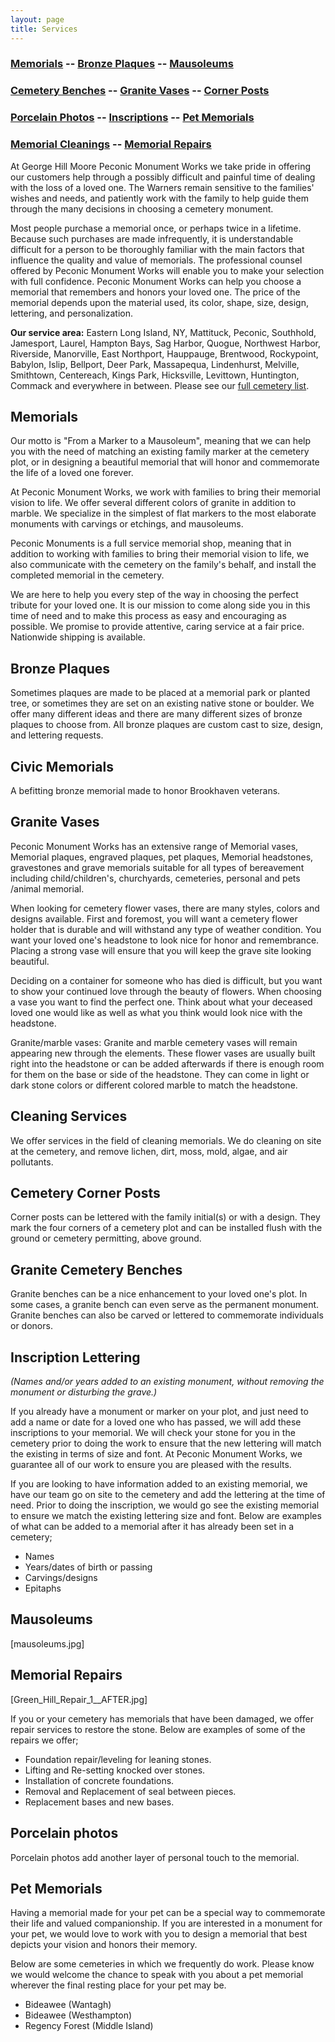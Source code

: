 ```yaml
---
layout: page
title: Services
---
```


### [Memorials](#memorials) -- [Bronze Plaques](#bronze-plaques) -- [Mausoleums](#mausoleums)

### [Cemetery Benches](#granite-cemetery-benches) -- [Granite Vases](#granite-vases) -- [Corner Posts](#cemetery-corner-posts)

### [Porcelain Photos](#porcelain-photos) -- [Inscriptions](#inscription-lettering) -- [Pet Memorials](#pet-memorials)

### [Memorial Cleanings](#cleaning-services) -- [Memorial Repairs](#memorial-repairs)

At George Hill Moore Peconic Monument Works we take pride in offering
our customers help through a possibly difficult and painful time of
dealing with the loss of a loved one.  The Warners remain sensitive to
the families' wishes and needs, and patiently work with the family to
help guide them through the many decisions in choosing a cemetery
monument.

Most people purchase a memorial once, or perhaps twice in a lifetime. Because
such purchases are made infrequently, it is understandable difficult for a
person to be thoroughly familiar with the main factors that influence the
quality and value of memorials.  The professional counsel offered by Peconic
Monument Works will enable you to make your selection with full confidence.
Peconic Monument Works can help you choose a memorial that remembers and honors
your loved one.  The price of the memorial depends upon the material used, its
color, shape, size, design, lettering, and personalization.

**Our service area:** Eastern Long Island, NY, Mattituck, Peconic, Southhold,
Jamesport, Laurel, Hampton Bays, Sag Harbor, Quogue, Northwest Harbor,
Riverside, Manorville, East Northport, Hauppauge, Brentwood, Rockypoint,
Babylon, Islip, Bellport, Deer Park, Massapequa, Lindenhurst, Melville,
Smithtown, Centereach, Kings Park, Hicksville, Levittown, Huntington, Commack
and everywhere in between. Please see our [full cemetery list](/cemeteries).

## Memorials

Our motto is "From a Marker to a Mausoleum", meaning that we can help you with
the need of matching an existing family marker at the cemetery plot, or in
designing a beautiful memorial that will honor and commemorate the life of a
loved one forever.

At Peconic Monument Works, we work with families to bring their
memorial vision to life.  We offer several different colors of
granite in addition to marble. We specialize in the simplest of flat
markers to the most elaborate monuments with carvings or etchings, and
mausoleums.

Peconic Monuments is a full service memorial shop, meaning that in
addition to working with families to bring their memorial vision to
life, we also communicate with the cemetery on the family's behalf, and
install the completed memorial in the cemetery.

We are here to help you every step of the way in choosing the perfect
tribute for your loved one. It is our mission to come along side you in
this time of need and to make this process as easy and encouraging as
possible. We promise to provide attentive, caring service at a fair
price. Nationwide shipping is available.


## Bronze Plaques

Sometimes plaques are made to be placed at a memorial park or planted tree, or
sometimes they are set on an existing native stone or boulder.  We offer many
different ideas and there are many different sizes of bronze plaques to choose
from. All bronze plaques are custom cast to size, design, and lettering
requests.


## Civic Memorials

A befitting bronze memorial made to honor Brookhaven veterans.


## Granite Vases

Peconic Monument Works has an extensive range of Memorial vases,
Memorial plaques, engraved plaques, pet plaques, Memorial headstones,
gravestones and grave memorials suitable for all types of bereavement
including child/children's, churchyards, cemeteries, personal and pets
/animal memorial.

When looking for cemetery flower vases, there are many styles, colors
and designs available. First and foremost, you will want a cemetery
flower holder that is durable and will withstand any type of weather
condition. You want your loved one's headstone to look nice for honor
and remembrance. Placing a strong vase will ensure that you will keep
the grave site looking beautiful.

Deciding on a container for someone who has died is difficult, but you
want to show your continued love through the beauty of flowers. When
choosing a vase you want to find the perfect one. Think about what your
deceased loved one would like as well as what you think would look nice
with the headstone.

Granite/marble vases: Granite and marble cemetery vases will remain
appearing new through the elements. These flower vases are usually
built right into the headstone or can be added afterwards if there is
enough room for them on the base or side of the headstone. They can
come in light or dark stone colors or different colored marble to match
the headstone.



## Cleaning Services

We offer services in the field of cleaning memorials. We do cleaning on
site at the cemetery, and remove lichen, dirt, moss, mold, algae, and
air pollutants.


## Cemetery Corner Posts

Corner posts can be lettered with the family initial(s) or with a
design. They mark the four corners of a cemetery plot and can be
installed flush with the ground or cemetery permitting, above ground.


## Granite Cemetery Benches

Granite benches can be a nice enhancement to your loved one's plot. In
some cases, a granite bench can even serve as the permanent monument.
Granite benches can also be carved or lettered to commemorate
individuals or donors.


## Inscription Lettering

*(Names and/or years added to an existing monument, without removing the
monument or disturbing the grave.)*

If you already have a monument or marker on your plot, and just need to
add a name or date for a loved one who has passed, we will add these
inscriptions to your memorial. We will check your stone for you in the
cemetery prior to doing the work to ensure that the new lettering will
match the existing in terms of size and font.  At Peconic Monument
Works, we guarantee all of our work to ensure you are pleased with the
results.

If you are looking to have information added to an existing memorial,
we have our team go on site to the cemetery and add the lettering at
the time of need.  Prior to doing the inscription, we would go see the
existing memorial to ensure we match the existing lettering size and
font. Below are examples of what can be added to a memorial after it
has already been set in a cemetery;

- Names
- Years/dates of birth or passing
- Carvings/designs
- Epitaphs


## Mausoleums

[mausoleums.jpg]


## Memorial Repairs

[Green_Hill_Repair_1__AFTER.jpg]

If you or your cemetery has memorials that have been damaged, we offer
repair services to restore the stone. Below are examples of some of the
repairs we offer;

* Foundation repair/leveling for leaning stones.
* Lifting and Re-setting knocked over stones.
* Installation of concrete foundations.
* Removal and Replacement of seal between pieces.
* Replacement bases and new bases.



## Porcelain photos

Porcelain photos add another layer of personal touch to the memorial.


## Pet Memorials

Having a memorial made for your pet can be a special way to commemorate
their life and valued companionship. If you are interested in a
monument for your pet, we would love to work with you to design a
memorial that best depicts your vision and honors their memory.

Below are some cemeteries in which we frequently do work. Please know
we would welcome the chance to speak with you about a pet memorial
wherever the final resting place for your pet may be.

- Bideawee (Wantagh)
- Bideawee (Westhampton)
- Regency Forest (Middle Island)

